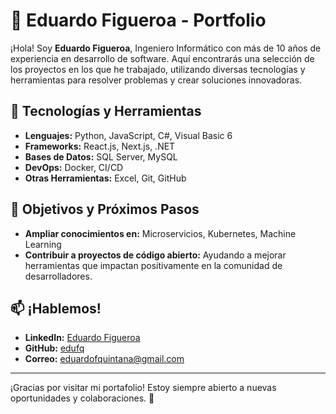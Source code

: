# 🌟 Eduardo Figueroa - Portfolio

¡Hola! Soy **Eduardo Figueroa**, Ingeniero Informático con más de 10 años de experiencia en desarrollo de software. Aquí encontrarás una selección de los proyectos en los que he trabajado, utilizando diversas tecnologías y herramientas para resolver problemas y crear soluciones innovadoras.

## 🚀 Tecnologías y Herramientas

- **Lenguajes:** Python, JavaScript, C#, Visual Basic 6
- **Frameworks:** React.js, Next.js, .NET
- **Bases de Datos:** SQL Server, MySQL
- **DevOps:** Docker, CI/CD
- **Otras Herramientas:** Excel, Git, GitHub

## 🎯 Objetivos y Próximos Pasos

- **Ampliar conocimientos en:** Microservicios, Kubernetes, Machine Learning
- **Contribuir a proyectos de código abierto:** Ayudando a mejorar herramientas que impactan positivamente en la comunidad de desarrolladores.

## 📫 ¡Hablemos!

- **LinkedIn:** [Eduardo Figueroa](https://www.linkedin.com/in/eduardo-figueroa-quintana-7036183a/)
- **GitHub:** [edufq](https://github.com/edufq)
- **Correo:** [eduardofquintana@gmail.com](mailto:eduardofquintana@gmail.com)

---

¡Gracias por visitar mi portafolio! Estoy siempre abierto a nuevas oportunidades y colaboraciones. 🚀
